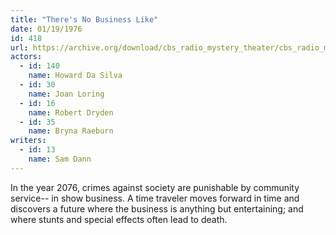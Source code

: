 ```yaml
---
title: "There's No Business Like"
date: 01/19/1976
id: 418
url: https://archive.org/download/cbs_radio_mystery_theater/cbs_radio_mystery_theater-0401-0450.zip/cbs_radio_mystery_theater-0401-0450%2Fcbsrmt_0418_theres_no_business_like.mp3
actors:  
  - id: 140
    name: Howard Da Silva  
  - id: 30
    name: Joan Loring  
  - id: 16
    name: Robert Dryden  
  - id: 35
    name: Bryna Raeburn
writers:  
  - id: 13
    name: Sam Dann
---
```

In the year 2076, crimes against society are punishable by community service-- in show business. A time traveler moves forward in time and discovers a future where the business is anything but entertaining; and where stunts and special effects often lead to death.
